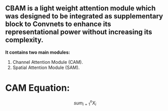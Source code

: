 ## **CBAM** is a light weight attention module which was designed to be integrated as supplementary block to Convnets to enhance its representational power without increasing its complexity.

**It contains two main modules:**

1. Channel Attention Module (CAM).
2. Spatial Attention Module (SAM).

# CAM Equation:
$$sum_{i=1}^n X_i$$


